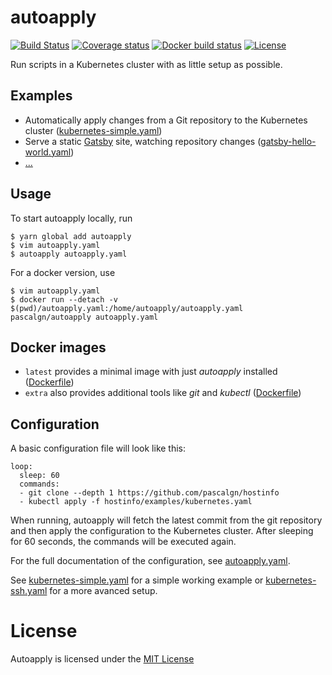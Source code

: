 # autoapply

[![Build Status](https://img.shields.io/travis/pascalgn/autoapply.svg?style=flat-square)](https://travis-ci.org/pascalgn/autoapply)
[![Coverage status](https://img.shields.io/coveralls/github/pascalgn/autoapply.svg?style=flat-square)](https://coveralls.io/github/pascalgn/autoapply)
[![Docker build status](https://img.shields.io/docker/build/pascalgn/autoapply.svg?style=flat-square)](https://hub.docker.com/r/pascalgn/autoapply/)
[![License](https://img.shields.io/badge/license-MIT-blue.svg?style=flat-square)](https://github.com/pascalgn/autoapply/blob/master/LICENSE)

Run scripts in a Kubernetes cluster with as little setup as possible.

## Examples

- Automatically apply changes from a Git repository to the Kubernetes cluster
  ([kubernetes-simple.yaml](examples/kubernetes-simple.yaml))
- Serve a static [Gatsby](https://www.gatsbyjs.org/) site, watching repository changes
  ([gatsby-hello-world.yaml](examples/gatsby-hello-world.yaml))
- [...](examples/)

## Usage

To start autoapply locally, run

    $ yarn global add autoapply
    $ vim autoapply.yaml
    $ autoapply autoapply.yaml

For a docker version, use

    $ vim autoapply.yaml
    $ docker run --detach -v $(pwd)/autoapply.yaml:/home/autoapply/autoapply.yaml pascalgn/autoapply autoapply.yaml

## Docker images

* `latest` provides a minimal image with just *autoapply* installed ([Dockerfile](build/Dockerfile))
* `extra` also provides additional tools like *git* and *kubectl* ([Dockerfile](build/extra/Dockerfile))

## Configuration

A basic configuration file will look like this:

    loop:
      sleep: 60
      commands:
      - git clone --depth 1 https://github.com/pascalgn/hostinfo
      - kubectl apply -f hostinfo/examples/kubernetes.yaml

When running, autoapply will fetch the latest commit from the git repository and then apply the
configuration to the Kubernetes cluster. After sleeping for 60 seconds, the commands will be
executed again.

For the full documentation of the configuration, see [autoapply.yaml](examples/autoapply.yaml).

See [kubernetes-simple.yaml](examples/kubernetes-simple.yaml) for a simple working example
or [kubernetes-ssh.yaml](examples/kubernetes-ssh.yaml) for a more avanced setup.

# License

Autoapply is licensed under the [MIT License](LICENSE)
